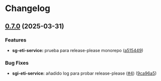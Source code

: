 # Changelog

## [0.7.0](https://github.com/didiez/hercules-sgi-monorepo-ci-poc/compare/v0.6.0...v0.7.0) (2025-03-31)


### Features

* **sg-eti-service:** prueba para release-please monorepo ([a515449](https://github.com/didiez/hercules-sgi-monorepo-ci-poc/commit/a515449bb861218d23958ce98b5270a2d883e5bc))


### Bug Fixes

* **sgi-eti-service:** añadido log para probar release-please ([#4](https://github.com/didiez/hercules-sgi-monorepo-ci-poc/issues/4)) ([9ca96a5](https://github.com/didiez/hercules-sgi-monorepo-ci-poc/commit/9ca96a53464271398bf11a3072d391befd33b5b1))
